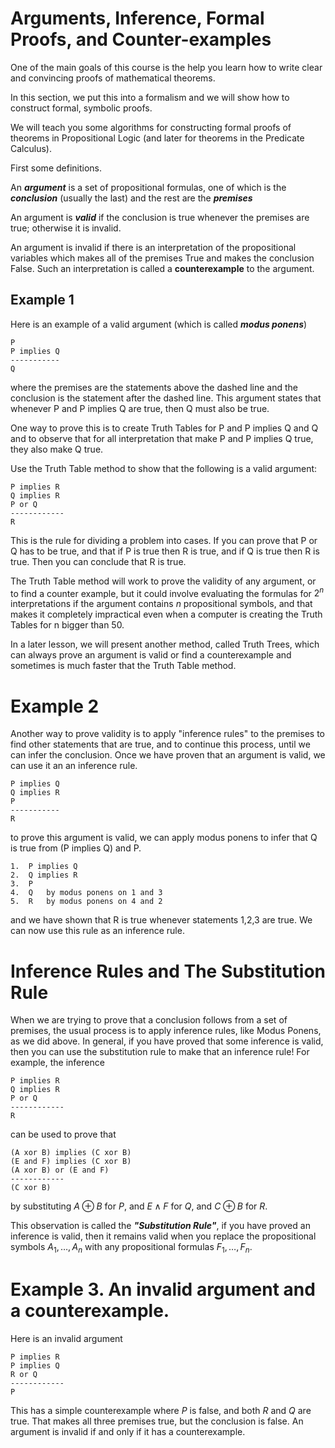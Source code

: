# Arguments, Inference, Formal Proofs, and Counter-examples

One of the main goals of this course is the help you learn how to write clear and convincing proofs of mathematical theorems. 

In this section, we put this into a formalism and we will show how to construct formal, symbolic proofs.

We will teach you some algorithms for constructing formal proofs of theorems in Propositional Logic (and later 
for theorems in the Predicate Calculus).

First some definitions.

An ___argument___ is a set of propositional formulas, one of which is the ___conclusion___ 
(usually the last) and the rest are the ___premises___

An argument is ___valid___ if the conclusion is true whenever the premises are true;
otherwise it is invalid.

An argument is invalid if there is an interpretation of the propositional variables which makes
all of the premises True and makes the conclusion False. Such an interpretation is called a
__counterexample__ to the argument.

## Example 1
Here is an example of a valid argument (which is called ___modus ponens___)
```
P
P implies Q
-----------
Q
```
where the premises are the statements above the dashed line and the conclusion is the statement after the dashed line.
This argument states that whenever P and P implies Q are true, then Q must also be true.

One way to prove this is to create Truth Tables for P and P implies Q and Q and to observe that for all interpretation
that make P and P implies Q true, they also make Q true. 

Use the Truth Table method to show that the following is a valid argument:
```
P implies R
Q implies R
P or Q
------------
R
```
This is the rule for dividing a problem into cases.  If you can prove that P or Q has to be true,
and that if P is true then R is true,   and if Q is true then R is true.  Then you can conclude that R is true.

The Truth Table method will work to prove the validity of any argument, or to find a counter example, but
it could involve evaluating the formulas for $2^n$ interpretations if the argument contains $n$ propositional symbols,
and that makes it completely impractical even when a computer is creating the Truth Tables for n bigger than 50.

In a later lesson, we will present another method, called Truth Trees, which can always prove an argument is valid or find a counterexample and sometimes is much faster that the Truth Table method.

# Example 2
Another way to prove validity is to apply "inference rules" to the premises to find other statements that are true, and
to continue this process, until we can infer the conclusion.  Once we have proven that an argument is valid, we can
use it an an inference rule.

```
P implies Q
Q implies R
P
-----------
R
```
to prove this argument is valid, we can apply modus ponens to infer that Q is true from (P implies Q) and P.

```
1.  P implies Q
2.  Q implies R
3.  P
4.  Q   by modus ponens on 1 and 3
5.  R   by modus ponens on 4 and 2
```
and we have shown that R is true whenever statements 1,2,3 are true. We can now use this rule
as an inference rule. 

# Inference Rules and The Substitution Rule
When we are trying to prove that a conclusion follows from a set of premises, the usual process is to
apply inference rules, like Modus Ponens, as we did above. In general, if you have proved that some inference
is valid, then you can use the substitution rule to make that an inference rule! For example, 
the inference
```
P implies R
Q implies R
P or Q
------------
R
```
can be used to prove that
```
(A xor B) implies (C xor B)
(E and F) implies (C xor B)
(A xor B) or (E and F)
------------
(C xor B)
```
by substituting $A\oplus B$ for $P$, and $E\wedge F$ for $Q$, and $C\oplus B$ for $R$.

This observation is called the ___"Substitution Rule"___, if you have proved an inference is valid, then it
remains valid when you replace the propositional symbols $A_1,\ldots,A_n$ with any propositional formulas
$F_1,\ldots,F_n$. 




# Example 3. An invalid argument and a counterexample.
Here is an invalid argument
```
P implies R
P implies Q
R or Q
------------
P
```
This has a simple counterexample where $P$ is false, and both $R$ and $Q$ are true.
That makes all three premises true, but the conclusion is false. An argument is invalid if and only if
it has a counterexample.

